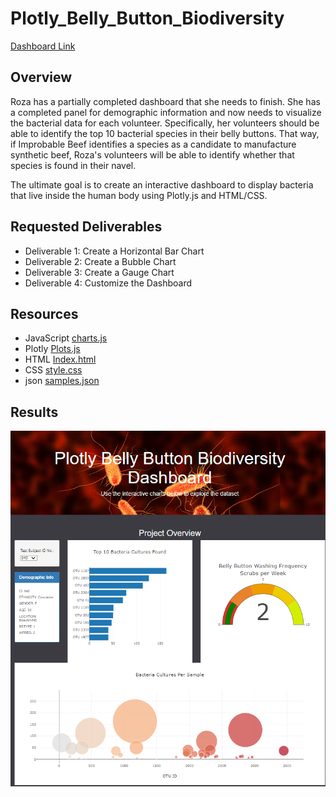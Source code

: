 # Plotly_Belly_Button_Biodiversity
[Dashboard Link](https://jahill17.github.io/Plotly_Belly_Button_Biodiversity/)

## Overview
Roza has a partially completed dashboard that she needs to finish. She has a completed panel for demographic information and now needs to visualize the bacterial data for each volunteer. Specifically, her volunteers should be able to identify the top 10 bacterial species in their belly buttons. That way, if Improbable Beef identifies a species as a candidate to manufacture synthetic beef, Roza's volunteers will be able to identify whether that species is found in their navel.

The ultimate goal is to create an interactive dashboard to display bacteria that live inside the human body using Plotly.js and HTML/CSS.

## Requested Deliverables
- Deliverable 1: Create a Horizontal Bar Chart
- Deliverable 2: Create a Bubble Chart
- Deliverable 3: Create a Gauge Chart
- Deliverable 4: Customize the Dashboard

## Resources
- JavaScript [charts.js](https://github.com/Jahill17/Plotly_Belly_Button_Biodiversity/blob/b661d2a269056324b3303a65f65dfe2f4b6c1479/js/charts.js)
- Plotly [Plots.js ](https://github.com/Jahill17/Plotly_Belly_Button_Biodiversity/blob/b661d2a269056324b3303a65f65dfe2f4b6c1479/plots.js)
- HTML [Index.html](https://github.com/Jahill17/Plotly_Belly_Button_Biodiversity/blob/b661d2a269056324b3303a65f65dfe2f4b6c1479/index.html)
- CSS [style.css](https://github.com/Jahill17/Plotly_Belly_Button_Biodiversity/blob/b661d2a269056324b3303a65f65dfe2f4b6c1479/css/style.css)
- json [samples.json ](https://github.com/Jahill17/Plotly_Belly_Button_Biodiversity/blob/b661d2a269056324b3303a65f65dfe2f4b6c1479/samples.json)

## Results
![image](https://github.com/Jahill17/Plotly_Belly_Button_Biodiversity/blob/498bb4564ce3a317ab592be055d9b4b083e1d89e/images/Plotly_Main_Dashboard.png)
